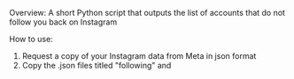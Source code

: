 Overview: A short Python script that outputs the list of accounts that do not follow you back on Instagram

How to use:
1. Request a copy of your Instagram data from Meta in json format
2. Copy the .json files titled "following" and 
